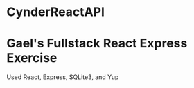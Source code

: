 # CynderReactAPI
<h1> Gael's Fullstack React Express Exercise </h1>
<p> Used React, Express, SQLite3, and Yup </p>